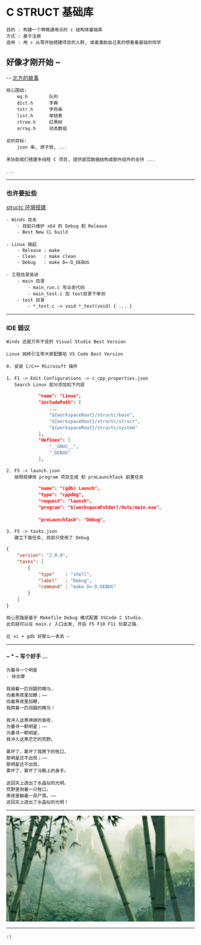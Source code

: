 # C STRUCT 基础库

    目的 : 构建一个稍微通用点的 c 结构体基础库
    方式 : 基于注册
    适用 : 用 c 从零开始搭建项目的人群, 或者激励自己真的想看看基础的同学

## 好像才刚开始 ~

-- [北方的故事](http://music.163.com/#/m/song?id=37782112&userid=16529894)

    核心围绕: 
        mq.h        队列
        dict.h      字典
        tstr.h      字符串
        list.h      单链表
        rtree.h     红黑树
        array.h     动态数组

    总的目标:
        json 串, 原子锁, ...
    
    来协助我们搭建多线程 C 项目, 提供底层数据结构或额外组件的支持 ...

    ...

***

### 也许要扯些

[structc 环境搭建](./structc/README.md)

    - Winds 双击
        - 目前只维护 x64 的 Debug 和 Release
        - Best New CL build

    - Linux 搞起
        - Release : make
        - Clean   : make clean
        - Debug   : make D=-D_DEBUG

    - 工程目录简讲
        - main 目录
            - main_run.c 写业务代码
            - main_test.c 加 test目录下单测
        - test 目录
            - *_test.c -> void *_test(void) { ... }

***

### IDE 弱议

    Winds 还是万年不变的 Visual Studio Best Version

    Linux 抛砖引玉带大家配置哈 VS Code Best Version

    0. 安装 C/C++ Microsoft 插件
    
    1. F1 -> Edit Configurations -> c_cpp_properties.json
       Search Linux 部分添加如下内容
```json
            "name": "Linux",
            "includePath": [
                ...
                "${workspaceRoot}/structc/base",
                "${workspaceRoot}/structc/struct",
                "${workspaceRoot}/structc/system"
            ],
            "defines": [
                "__GNUC__",
                "_DEBUG"
            ],
```
    2. F5 -> launch.json
       按照规律改 program 项目生成 和 preLaunchTask 前置任务 
```json
            "name": "(gdb) Launch",
            "type": "cppdbg",
            "request": "launch",
            "program": "${workspaceFolder}/Outs/main.exe",

            "preLaunchTask": "Debug",
```
    3. F5 -> tasks.json
       建立下面任务, 目前只使用了 Debug
```json
{
    "version": "2.0.0",
    "tasks": [
        {
            "type"    : "shell",
            "label"   : "Debug",
            "command" : "make D=-D_DEBUG"
        }
    ]
}
```
    核心思路是基于 Makefile Debug 模式配置 VSCode C Studio.
    此刻就可以在 main.c 入口出发, 开启 F5 F10 F11 玩耍之路.
    
    比 vi + gdb 好那么一丢丢 ~

***

#### ~ * ~ 写个好手 ...

    为要寻一个明星
    - 徐志摩 

    我骑着一匹拐腿的瞎马，
    向着黑夜里加鞭；——
    向着黑夜里加鞭，
    我跨着一匹拐腿的瞎马！

    我冲入这黑绵绵的昏夜，
    为要寻一颗明星；——
    为要寻一颗明星，
    我冲入这黑茫茫的荒野。

    累坏了，累坏了我胯下的牲口，
    那明星还不出现；——
    那明星还不出现，
    累坏了，累坏了马鞍上的身手。

    这回天上透出了水晶似的光明，
    荒野里倒着一只牲口，
    黑夜里躺着一具尸首。——
    这回天上透出了水晶似的光明！

***

![江湖](./ryou.jpg)

***

    :)
